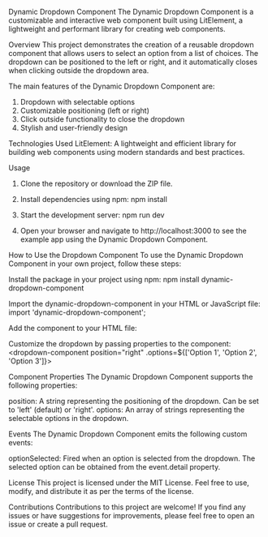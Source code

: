 
Dynamic Dropdown Component
The Dynamic Dropdown Component is a customizable and interactive web component built using LitElement, a lightweight and performant library for creating web components.

Overview
This project demonstrates the creation of a reusable dropdown component that allows users to select an option from a list of choices. The dropdown can be positioned to the left or right, and it automatically closes when clicking outside the dropdown area.

The main features of the Dynamic Dropdown Component are:

1. Dropdown with selectable options
2. Customizable positioning (left or right)
3. Click outside functionality to close the dropdown
4. Stylish and user-friendly design


Technologies Used
LitElement: A lightweight and efficient library for building web components using modern standards and best practices.

Usage
1. Clone the repository or download the ZIP file.
2. Install dependencies using npm:
npm install

3. Start the development server:
npm run dev

4. Open your browser and navigate to http://localhost:3000 to see the example app using the Dynamic Dropdown Component.

How to Use the Dropdown Component
To use the Dynamic Dropdown Component in your own project, follow these steps:

Install the package in your project using npm:
npm install dynamic-dropdown-component

Import the dynamic-dropdown-component in your HTML or JavaScript file:
import 'dynamic-dropdown-component';

Add the component to your HTML file:
<dropdown-component></dropdown-component>

Customize the dropdown by passing properties to the component:
<dropdown-component position="right" .options=${['Option 1', 'Option 2', 'Option 3']}></dropdown-component>

Component Properties
The Dynamic Dropdown Component supports the following properties:

position: A string representing the positioning of the dropdown. Can be set to 'left' (default) or 'right'.
options: An array of strings representing the selectable options in the dropdown.

Events
The Dynamic Dropdown Component emits the following custom events:

optionSelected: Fired when an option is selected from the dropdown. The selected option can be obtained from the event.detail property.

License
This project is licensed under the MIT License. Feel free to use, modify, and distribute it as per the terms of the license.

Contributions
Contributions to this project are welcome! If you find any issues or have suggestions for improvements, please feel free to open an issue or create a pull request.
